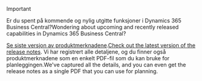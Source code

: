 > [!IMPORTANT]
>
> <span data-ttu-id="b6c79-101">Er du spent på kommende og nylig utgitte funksjoner i Dynamics 365 Business Central?</span><span class="sxs-lookup"><span data-stu-id="b6c79-101">Wondering about upcoming and recently released capabilities in Dynamics 365 Business Central?</span></span>
>
> <span data-ttu-id="b6c79-102">[Se siste versjon av produktmerknadene](/business-applications-release-notes/october18/dynamics365-business-central/).</span><span class="sxs-lookup"><span data-stu-id="b6c79-102">[Check out the latest version of the release notes](/business-applications-release-notes/october18/dynamics365-business-central/).</span></span> <span data-ttu-id="b6c79-103">Vi har registrert alle detaljene, og du finner også produktmerknadene som en enkelt PDF-fil som du kan bruke for planleggingen.</span><span class="sxs-lookup"><span data-stu-id="b6c79-103">We've captured all the details, and you can even get the release notes as a single PDF that you can use for planning.</span></span>  
